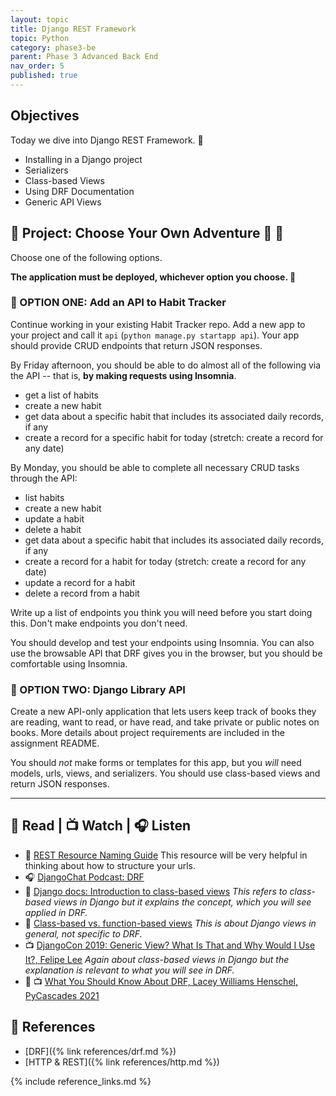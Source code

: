 ```yaml
---
layout: topic
title: Django REST Framework
topic: Python
category: phase3-be
parent: Phase 3 Advanced Back End
nav_order: 5
published: true
---
```


## Objectives

Today we dive into Django REST Framework. 🤿

- Installing in a Django project
- Serializers
- Class-based Views
- Using DRF Documentation
- Generic API Views

## 🎯 Project: Choose Your Own Adventure 🐪 🐫

Choose one of the following options.

**The application must be deployed, whichever option you choose. 🚀**

### 🐪 OPTION ONE: Add an API to Habit Tracker

Continue working in your existing Habit Tracker repo. Add a new app to your project and call it `api` (`python manage.py startapp api`). Your app should provide CRUD endpoints that return JSON responses.

By Friday afternoon, you should be able to do almost all of the following via the API -- that is, **by making requests using Insomnia**.

- get a list of habits
- create a new habit
- get data about a specific habit that includes its associated daily records, if any
- create a record for a specific habit for today (stretch: create a record for any date)

By Monday, you should be able to complete all necessary CRUD tasks through the API:

- list habits
- create a new habit
- update a habit
- delete a habit
- get data about a specific habit that includes its associated daily records, if any
- create a record for a habit for today (stretch: create a record for any date)
- update a record for a habit
- delete a record from a habit

Write up a list of endpoints you think you will need before you start doing this. Don't make endpoints you don't need.

You should develop and test your endpoints using Insomnia. You can also use the browsable API that DRF gives you in the browser, but you should be comfortable using Insomnia.

### 🐫 OPTION TWO: Django Library API

Create a new API-only application that lets users keep track of books they are reading, want to read, or have read, and take private or public notes on books. More details about project requirements are included in the assignment README.

You should _not_ make forms or templates for this app, but you _will_ need models, urls, views, and serializers. You should use class-based views and return JSON responses.

___

## 📖 Read | 📺 Watch | 🎧 Listen

- 📖 [REST Resource Naming Guide](https://restfulapi.net/resource-naming/) This resource will be very helpful in thinking about how to structure your urls.
- 🎧 [DjangoChat Podcast: DRF](https://djangochat.com/episodes/django-rest-framework-qnTHpeNF)
- 📖 [Django docs: Introduction to class-based views](https://docs.djangoproject.com/en/4.1/topics/class-based-views/intro/) _This refers to class-based views in Django but it explains the concept, which you will see applied in DRF._
- 📖 [Class-based vs. function-based views](https://simpleisbetterthancomplex.com/article/2017/03/21/class-based-views-vs-function-based-views.html) _This is about Django views in general, not specific to DRF._
- 📺 [DjangoCon 2019: Generic View? What Is That and Why Would I Use It?, Felipe Lee](https://www.youtube.com/watch?v=qmKowZNmkCo) _Again about class-based views in Django but the explanation is relevant to what you will see in DRF._
- 💫 📺 [What You Should Know About DRF, Lacey Williams Henschel, PyCascades 2021](https://www.youtube.com/watch?v=06DJBu1zwoY)

## 🔖 References

- [DRF]({% link references/drf.md %})
- [HTTP & REST]({% link references/http.md %})

{% include reference_links.md %}
